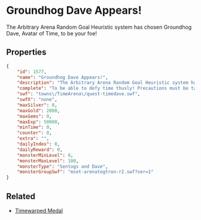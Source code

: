 # Groundhog Dave Appears!

The Arbitrary Arena Random Goal Heuristic system has chosen Groundhog Dave, Avatar of Time, to be your foe!

## Properties

```json
{
    "id": 1577,
    "name": "Groundhog Dave Appears!",
    "description": "The Arbitrary Arena Random Goal Heuristic system has chosen Groundhog Dave, Avatar of Time, to be your foe!",
    "complete": "To be able to defy time thusly! Precautions must be taken in future endeavors.",
    "swf": "towns\/TimeArena\/quest-timedave.swf",
    "swfX": "none",
    "maxSilver": 0,
    "maxGold": 2000,
    "maxGems": 0,
    "maxExp": 50000,
    "minTime": 0,
    "counter": 0,
    "extra": "",
    "dailyIndex": 0,
    "dailyReward": 0,
    "monsterMinLevel": 0,
    "monsterMaxLevel": 100,
    "monsterType": "Sentogs and Dave",
    "monsterGroupSwf": "mset-arenatogtron-r2.swf?ver=1"
}
```

## Related

- [Timewarped Medal](../items/18514-timewarped-medal.md)

